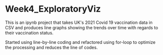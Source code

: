 # Week4_ExploratoryViz

This is an ipynb project that takes UK's 2021 Covid 19 vaccination data in CSV and produces line graphs showing the trends over time with regards to their vaccination status.

Started using line-by-line coding and refactored using for-loop to optimize the processing and reduces the line of codes.

